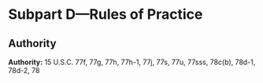 # Subpart D—Rules of Practice

## Authority

**Authority:** 15 U.S.C. 77f, 77g, 77h, 77h-1, 77j, 77s, 77u, 77sss, 78c(b), 78d-1, 78d-2, 78

